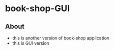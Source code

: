 # book-shop-GUI

## About
- this is another version of book-shop application 
- this is GUI version
